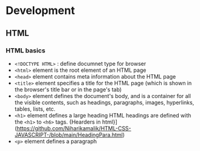 # Development 
## HTML 
### HTML basics 

* `<!DOCTYPE HTML>` : define documnet type for browser 
* `<html>` element is the root element of an HTML page
* `<head>` element contains meta information about the HTML page
* `<title>` element specifies a title for the HTML page (which is shown in the browser's title bar or in the page's tab)
* `<body>` element defines the document's body, and is a container for all the visible contents, such as headings, paragraphs, images, hyperlinks, tables, lists, etc.
* `<h1>` element defines a large heading
    HTML headings are defined with the `<h1>` to `<h6>` tags. {Hearders in html}](https://github.com/Niharikamalik/HTML-CSS-JAVASCRIPT-/blob/main/HeadingPara.html)
* `<p>` element defines a paragraph
  

